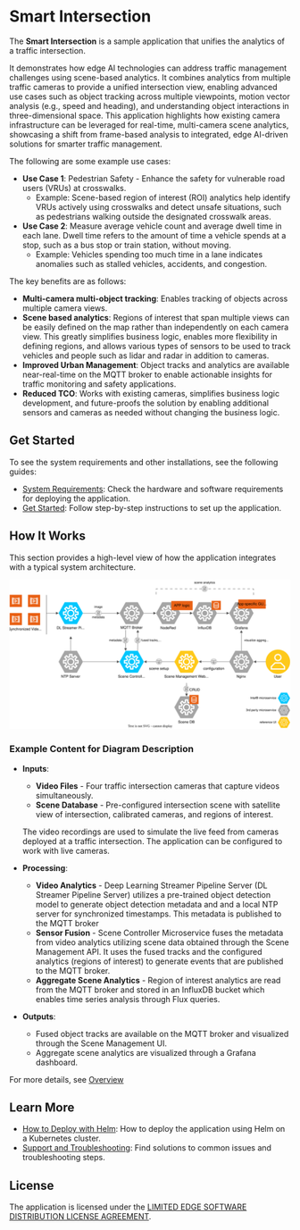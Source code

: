 # Smart Intersection

The **Smart Intersection** is a sample application that unifies the analytics of a traffic intersection.

It demonstrates how edge AI technologies can address traffic management challenges using scene-based analytics. It combines analytics from multiple traffic cameras to provide a unified intersection view, enabling advanced use cases such as object tracking across multiple viewpoints, motion vector analysis (e.g., speed and heading), and understanding object interactions in three-dimensional space. This application highlights how existing camera infrastructure can be leveraged for real-time, multi-camera scene analytics, showcasing a shift from frame-based analysis to integrated, edge AI-driven solutions for smarter traffic management.

The following are some example use cases:

- **Use Case 1**: Pedestrian Safety - Enhance the safety for vulnerable road users (VRUs) at crosswalks.
  - Example: Scene-based region of interest (ROI) analytics help identify VRUs actively using crosswalks and detect unsafe situations, such as pedestrians walking outside the designated crosswalk areas.
- **Use Case 2**: Measure average vehicle count and average dwell time in each lane. Dwell time refers to the amount of time a vehicle spends at a stop, such as a bus stop or train station, without moving.
  - Example: Vehicles spending too much time in a lane indicates anomalies such as stalled vehicles, accidents, and congestion.

The key benefits are as follows:

- **Multi-camera multi-object tracking**: Enables tracking of objects across multiple camera views.
- **Scene based analytics**: Regions of interest that span multiple views can be easily defined on the map rather than independently on each camera view. This greatly simplifies business logic, enables more flexibility in defining regions, and allows various types of sensors to be used to track vehicles and people such as lidar and radar in addition to cameras.
- **Improved Urban Management**: Object tracks and analytics are available near-real-time on the MQTT broker to enable actionable insights for traffic monitoring and safety applications.
- **Reduced TCO**: Works with existing cameras, simplifies business logic development, and future-proofs the solution by enabling additional sensors and cameras as needed without changing the business logic.

## Get Started

To see the system requirements and other installations, see the following guides:

- [System Requirements](./docs/user-guide/system-requirements.md): Check the hardware and software requirements for deploying the application.
- [Get Started](./docs/user-guide/get-started.md): Follow step-by-step instructions to set up the application.

## How It Works
This section provides a high-level view of how the application integrates with a typical system architecture.

![High-Level System Diagram](./docs/user-guide/_images/smart-intersection-architecture.drawio.svg)

### Example Content for Diagram Description
- **Inputs**:
  - **Video Files** - Four traffic intersection cameras that capture videos simultaneously.
  - **Scene Database** - Pre-configured intersection scene with satellite view of intersection, calibrated cameras, and regions of interest.

  The video recordings are used to simulate the live feed from cameras deployed at a traffic intersection. The application can be configured to work with live cameras.
- **Processing**:
  - **Video Analytics** - Deep Learning Streamer Pipeline Server (DL Streamer Pipeline Server) utilizes a pre-trained object detection model to generate object detection metadata and and a local NTP server for synchronized timestamps. This metadata is published to the MQTT broker
  - **Sensor Fusion** - Scene Controller Microservice fuses the metadata from video analytics utilizing scene data obtained through the Scene Management API. It uses the fused tracks and the configured analytics (regions of interest) to generate events that are published to the MQTT broker.
  - **Aggregate Scene Analytics** - Region of interest analytics are read from the MQTT broker and stored in an InfluxDB bucket which enables time series analysis through Flux queries.
- **Outputs**:
  - Fused object tracks are available on the MQTT broker and visualized through the Scene Management UI.
  - Aggregate scene analytics are visualized through a Grafana dashboard.

For more details, see [Overview ](./docs/user-guide/Overview.md)

## Learn More

- [How to Deploy with Helm](./docs/user-guide/how-to-deploy-helm.md): How to deploy the application using Helm on a Kubernetes cluster.
- [Support and Troubleshooting](./docs/user-guide/support.md): Find solutions to common issues and troubleshooting steps.

## License

The application is licensed under the [LIMITED EDGE SOFTWARE DISTRIBUTION LICENSE AGREEMENT](LICENSE.txt).